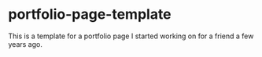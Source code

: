portfolio-page-template
======

This is a template for a portfolio page I started working on for a friend a few years ago.
